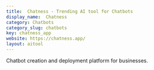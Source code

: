 ```yaml
---
title:  Chatness - Trending AI tool for Chatbots
display_name:  Chatness
category: Chatbots
category_slug: chatbots
key: chatness_app
website: https://chatness.app/
layout: aitool
---
```


Chatbot creation and deployment platform for businesses.
